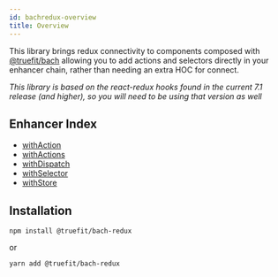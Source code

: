 ```yaml
---
id: bachredux-overview
title: Overview
---
```


This library brings redux connectivity to components composed with [@truefit/bach](https://github.com/truefit/bach) allowing you to add actions and selectors directly in your enhancer chain, rather than needing an extra HOC for connect.

_This library is based on the react-redux hooks found in the current 7.1 release (and higher), so you will need to be using that version as well_

## Enhancer Index

- [withAction](/docs/bachredux-withaction)
- [withActions](/docs/bachredux-withactions)
- [withDispatch](/docs/bachredux-withdispatch)
- [withSelector](/docs/bachredux-withselector)
- [withStore](/docs/bachredux-withstore)


## Installation

```
npm install @truefit/bach-redux
```

or

```
yarn add @truefit/bach-redux
```